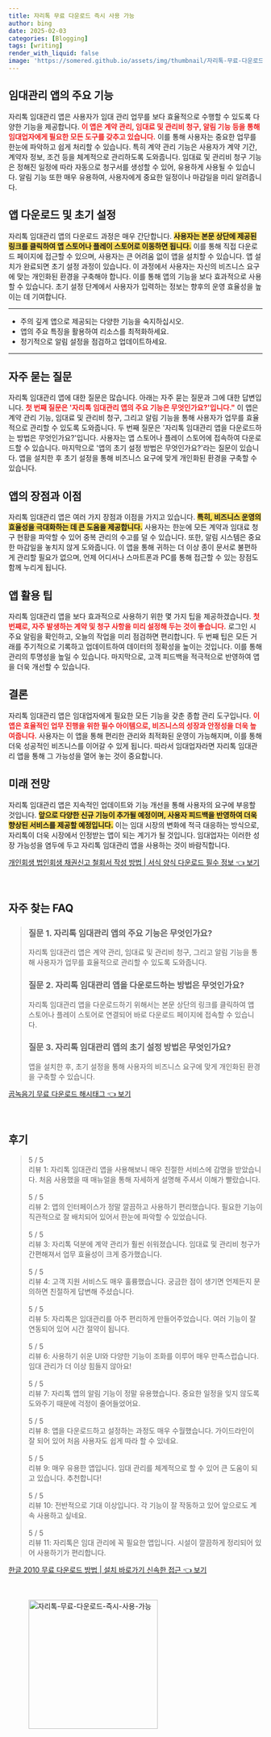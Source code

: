 ```yaml
---
title: 자리톡 무료 다운로드 즉시 사용 가능
author: bing
date: 2025-02-03
categories: [Blogging]
tags: [writing]
render_with_liquid: false
image: 'https://somered.github.io/assets/img/thumbnail/자리톡-무료-다운로드-즉시-사용-가능.webp'
---
```



<h2 id='임대관리 앱의 주요 기능'>임대관리 앱의 주요 기능</h2>

<p>자리톡 임대관리 앱은 사용자가 임대 관리 업무를 보다 효율적으로 수행할 수 있도록 다양한 기능을 제공합니다. <b><span style="color: #ee2323;">이 앱은 계약 관리, 임대료 및 관리비 청구, 알림 기능 등을 통해 임대업자에게 필요한 모든 도구를 갖추고 있습니다.</span></b> 이를 통해 사용자는 중요한 업무를 한눈에 파악하고 쉽게 처리할 수 있습니다. 특히 계약 관리 기능은 사용자가 계약 기간, 계약자 정보, 조건 등을 체계적으로 관리하도록 도와줍니다. 임대료 및 관리비 청구 기능은 정해진 일정에 따라 자동으로 청구서를 생성할 수 있어, 유용하게 사용될 수 있습니다. 알림 기능 또한 매우 유용하여, 사용자에게 중요한 일정이나 마감일을 미리 알려줍니다.</p>

<h2 id='앱 다운로드 및 초기 설정'>앱 다운로드 및 초기 설정</h2>

<p>자리톡 임대관리 앱의 다운로드 과정은 매우 간단합니다. <b><span style="background-color: #ffe066;">사용자는 본문 상단에 제공된 링크를 클릭하여 앱 스토어나 플레이 스토어로 이동하면 됩니다.</span></b> 이를 통해 직접 다운로드 페이지에 접근할 수 있으며, 사용자는 큰 어려움 없이 앱을 설치할 수 있습니다. 앱 설치가 완료되면 초기 설정 과정이 있습니다. 이 과정에서 사용자는 자신의 비즈니스 요구에 맞는 개인화된 환경을 구축해야 합니다. 이를 통해 앱의 기능을 보다 효과적으로 사용할 수 있습니다. 초기 설정 단계에서 사용자가 입력하는 정보는 향후의 운영 효율성을 높이는 데 기여합니다.</p>

<hr />

<ul>
    <li>주의 깊게 앱으로 제공되는 다양한 기능을 숙지하십시오.</li>
    <li>앱의 주요 특징을 활용하여 리소스를 최적화하세요.</li>
    <li>정기적으로 알림 설정을 점검하고 업데이트하세요.</li>
</ul>

<hr />

<h2 id='자주 묻는 질문'>자주 묻는 질문</h2>

<p>자리톡 임대관리 앱에 대한 질문은 많습니다. 아래는 자주 묻는 질문과 그에 대한 답변입니다. <b><span style="color: #ee2323;">첫 번째 질문은 '자리톡 임대관리 앱의 주요 기능은 무엇인가요?'입니다."</span></b> 이 앱은 계약 관리 기능, 임대료 및 관리비 청구, 그리고 알림 기능을 통해 사용자가 업무를 효율적으로 관리할 수 있도록 도와줍니다. 두 번째 질문은 '자리톡 임대관리 앱을 다운로드하는 방법은 무엇인가요?'입니다. 사용자는 앱 스토어나 플레이 스토어에 접속하여 다운로드할 수 있습니다. 마지막으로 '앱의 초기 설정 방법은 무엇인가요?'라는 질문이 있습니다. 앱을 설치한 후 초기 설정을 통해 비즈니스 요구에 맞게 개인화된 환경을 구축할 수 있습니다.</p>

<h2 id='앱의 장점과 이점'>앱의 장점과 이점</h2>

<p>자리톡 임대관리 앱은 여러 가지 장점과 이점을 가지고 있습니다. <b><span style="background-color: #ffe066;">특히, 비즈니스 운영의 효율성을 극대화하는 데 큰 도움을 제공합니다.</span></b> 사용자는 한눈에 모든 계약과 임대료 청구 현황을 파악할 수 있어 중복 관리의 수고를 덜 수 있습니다. 또한, 알림 시스템은 중요한 마감일을 놓치지 않게 도와줍니다. 이 앱을 통해 귀하는 더 이상 종이 문서로 불편하게 관리할 필요가 없으며, 언제 어디서나 스마트폰과 PC를 통해 접근할 수 있는 장점도 함께 누리게 됩니다.</p>

<h2 id='앱 활용 팁'>앱 활용 팁</h2>

<p>자리톡 임대관리 앱을 보다 효과적으로 사용하기 위한 몇 가지 팁을 제공하겠습니다. <b><span style="color: #ee2323;">첫 번째로, 자주 발생하는 계약 및 청구 사항을 미리 설정해 두는 것이 좋습니다.</span></b> 로그인 시 주요 알림을 확인하고, 오늘의 작업을 미리 점검하면 편리합니다. 두 번째 팁은 모든 거래를 주기적으로 기록하고 업데이트하여 데이터의 정확성을 높이는 것입니다. 이를 통해 관리의 투명성을 높일 수 있습니다. 마지막으로, 고객 피드백을 적극적으로 반영하여 앱을 더욱 개선할 수 있습니다.</p>

<h2 id='결론'>결론</h2>

<p>자리톡 임대관리 앱은 임대업자에게 필요한 모든 기능을 갖춘 종합 관리 도구입니다. <b><span style="color: #ee2323;">이 앱은 효율적인 업무 진행을 위한 필수 아이템으로, 비즈니스의 성장과 안정성을 더욱 높여줍니다.</span></b> 사용자는 이 앱을 통해 편리한 관리와 최적화된 운영이 가능해지며, 이를 통해 더욱 성공적인 비즈니스를 이어갈 수 있게 됩니다. 따라서 임대업자라면 자리톡 임대관리 앱을 통해 그 가능성을 열어 놓는 것이 중요합니다.</p>

<h2 id='미래 전망'>미래 전망</h2>

<p>자리톡 임대관리 앱은 지속적인 업데이트와 기능 개선을 통해 사용자의 요구에 부응할 것입니다. <b><span style="background-color: #ffe066;">앞으로 다양한 신규 기능이 추가될 예정이며, 사용자 피드백을 반영하여 더욱 향상된 서비스를 제공할 예정입니다.</span></b> 이는 임대 시장의 변화에 적극 대응하는 방식으로, 자리톡이 더욱 시장에서 인정받는 앱이 되는 계기가 될 것입니다. 임대업자는 이러한 성장 가능성을 염두에 두고 자리톡 임대관리 앱을 사용하는 것이 바람직합니다.</p>


<p><a class="click-button" title="개인회생 법인회생 채권신고 철회서 작성 방법 | 서식 양식 다운로드 필수 정보" href="https://somered.github.io/posts/%EA%B0%9C%EC%9D%B8%ED%9A%8C%EC%83%9D-%EB%B2%95%EC%9D%B8%ED%9A%8C%EC%83%9D-%EC%B1%84%EA%B6%8C%EC%8B%A0%EA%B3%A0-%EC%B2%A0%ED%9A%8C%EC%84%9C-%EC%9E%91%EC%84%B1-%EB%B0%A9%EB%B2%95-%EC%84%9C%EC%8B%9D-%EC%96%91%EC%8B%9D-%EB%8B%A4%EC%9A%B4%EB%A1%9C%EB%93%9C-%ED%95%84%EC%88%98-%EC%A0%95%EB%B3%B4/" rel="dofollow">개인회생 법인회생 채권신고 철회서 작성 방법 | 서식 양식 다운로드 필수 정보 👈 보기</a></p><br>
<h2 id='자주_찾는_FAQ'>자주 찾는 FAQ</h2>
<div itemscope="" itemtype="https://schema.org/FAQPage"> 
<blockquote> 
<div itemscope="" itemprop="mainEntity" itemtype="https://schema.org/Question"> 
<h3 itemprop="name">질문 1. 자리톡 임대관리 앱의 주요 기능은 무엇인가요?</h3> 
<div itemscope="" itemprop="acceptedAnswer" itemtype="https://schema.org/Answer"> 
<span itemprop="text"> 
<p>자리톡 임대관리 앱은 계약 관리, 임대료 및 관리비 청구, 그리고 알림 기능을 통해 사용자가 업무를 효율적으로 관리할 수 있도록 도와줍니다.</p> 
</span> 
</div> 
</div> 

<div itemscope="" itemprop="mainEntity" itemtype="https://schema.org/Question"> 
<h3 itemprop="name">질문 2. 자리톡 임대관리 앱을 다운로드하는 방법은 무엇인가요?</h3> 
<div itemscope="" itemprop="acceptedAnswer" itemtype="https://schema.org/Answer"> 
<span itemprop="text"> 
<p>자리톡 임대관리 앱을 다운로드하기 위해서는 본문 상단의 링크를 클릭하여 앱 스토어나 플레이 스토어로 연결되어 바로 다운로드 페이지에 접속할 수 있습니다.</p> 
</span> 
</div> 
</div> 

<div itemscope="" itemprop="mainEntity" itemtype="https://schema.org/Question"> 
<h3 itemprop="name">질문 3. 자리톡 임대관리 앱의 초기 설정 방법은 무엇인가요?</h3> 
<div itemscope="" itemprop="acceptedAnswer" itemtype="https://schema.org/Answer"> 
<span itemprop="text"> 
<p>앱을 설치한 후, 초기 설정을 통해 사용자의 비즈니스 요구에 맞게 개인화된 환경을 구축할 수 있습니다.</p> 
</span> 
</div> 
</div> 
</blockquote> 
</div>
<p><a class="click-button" title="곰녹음기 무료 다운로드 해시태그" href="https://somered.github.io/posts/%EA%B3%B0%EB%85%B9%EC%9D%8C%EA%B8%B0-%EB%AC%B4%EB%A3%8C-%EB%8B%A4%EC%9A%B4%EB%A1%9C%EB%93%9C-%ED%95%B4%EC%8B%9C%ED%83%9C%EA%B7%B8/" rel="dofollow">곰녹음기 무료 다운로드 해시태그 👈 보기</a></p><br>
<h2 id='후기'>후기</h2>
<div itemscope itemtype="https://schema.org/Product">
  <blockquote>
  <div itemprop="review" itemscope itemtype="https://schema.org/Review">
      <div itemprop="reviewRating" itemscope itemtype="https://schema.org/Rating"> <span itemprop="ratingValue">5</span> / <span itemprop="bestRating">5</span> </div>
      <span itemprop="reviewBody">리뷰 1: 자리톡 임대관리 앱을 사용해보니 매우 친절한 서비스에 감명을 받았습니다. 처음 사용했을 때 매뉴얼을 통해 자세하게 설명해 주셔서 이해가 빨랐습니다.</span>
  </div>
  <br>
  <div itemprop="review" itemscope itemtype="https://schema.org/Review">
      <div itemprop="reviewRating" itemscope itemtype="https://schema.org/Rating"> <span itemprop="ratingValue">5</span> / <span itemprop="bestRating">5</span> </div>
      <span itemprop="reviewBody">리뷰 2: 앱의 인터페이스가 정말 깔끔하고 사용하기 편리했습니다. 필요한 기능이 직관적으로 잘 배치되어 있어서 한눈에 파악할 수 있었습니다.</span>
  </div>
  <br>
  <div itemprop="review" itemscope itemtype="https://schema.org/Review">
      <div itemprop="reviewRating" itemscope itemtype="https://schema.org/Rating"> <span itemprop="ratingValue">5</span> / <span itemprop="bestRating">5</span> </div>
      <span itemprop="reviewBody">리뷰 3: 자리톡 덕분에 계약 관리가 훨씬 쉬워졌습니다. 임대료 및 관리비 청구가 간편해져서 업무 효율성이 크게 증가했습니다.</span>
  </div>
  <br>
  <div itemprop="review" itemscope itemtype="https://schema.org/Review">
      <div itemprop="reviewRating" itemscope itemtype="https://schema.org/Rating"> <span itemprop="ratingValue">5</span> / <span itemprop="bestRating">5</span> </div>
      <span itemprop="reviewBody">리뷰 4: 고객 지원 서비스도 매우 훌륭했습니다. 궁금한 점이 생기면 언제든지 문의하면 친절하게 답변해 주셨습니다.</span>
  </div>
  <br>
  <div itemprop="review" itemscope itemtype="https://schema.org/Review">
      <div itemprop="reviewRating" itemscope itemtype="https://schema.org/Rating"> <span itemprop="ratingValue">5</span> / <span itemprop="bestRating">5</span> </div>
      <span itemprop="reviewBody">리뷰 5: 자리톡은 임대관리를 아주 편리하게 만들어주었습니다. 여러 기능이 잘 연동되어 있어 시간 절약이 됩니다.</span>
  </div>
  <br>
  <div itemprop="review" itemscope itemtype="https://schema.org/Review">
      <div itemprop="reviewRating" itemscope itemtype="https://schema.org/Rating"> <span itemprop="ratingValue">5</span> / <span itemprop="bestRating">5</span> </div>
      <span itemprop="reviewBody">리뷰 6: 사용하기 쉬운 UI와 다양한 기능이 조화를 이루어 매우 만족스럽습니다. 임대 관리가 더 이상 힘들지 않아요!</span>
  </div>
  <br>
  <div itemprop="review" itemscope itemtype="https://schema.org/Review">
      <div itemprop="reviewRating" itemscope itemtype="https://schema.org/Rating"> <span itemprop="ratingValue">5</span> / <span itemprop="bestRating">5</span> </div>
      <span itemprop="reviewBody">리뷰 7: 자리톡 앱의 알림 기능이 정말 유용했습니다. 중요한 일정을 잊지 않도록 도와주기 때문에 걱정이 줄어들었어요.</span>
  </div>
  <br>
  <div itemprop="review" itemscope itemtype="https://schema.org/Review">
      <div itemprop="reviewRating" itemscope itemtype="https://schema.org/Rating"> <span itemprop="ratingValue">5</span> / <span itemprop="bestRating">5</span> </div>
      <span itemprop="reviewBody">리뷰 8: 앱을 다운로드하고 설정하는 과정도 매우 수월했습니다. 가이드라인이 잘 되어 있어 처음 사용자도 쉽게 따라 할 수 있네요.</span>
  </div>
  <br>
  <div itemprop="review" itemscope itemtype="https://schema.org/Review">
      <div itemprop="reviewRating" itemscope itemtype="https://schema.org/Rating"> <span itemprop="ratingValue">5</span> / <span itemprop="bestRating">5</span> </div>
      <span itemprop="reviewBody">리뷰 9: 매우 유용한 앱입니다. 임대 관리를 체계적으로 할 수 있어 큰 도움이 되고 있습니다. 추천합니다!</span>
  </div>
  <br>
  <div itemprop="review" itemscope itemtype="https://schema.org/Review">
      <div itemprop="reviewRating" itemscope itemtype="https://schema.org/Rating"> <span itemprop="ratingValue">5</span> / <span itemprop="bestRating">5</span> </div>
      <span itemprop="reviewBody">리뷰 10: 전반적으로 기대 이상입니다. 각 기능이 잘 작동하고 있어 앞으로도 계속 사용하고 싶네요.</span>
  </div>
  <br>
  <div itemprop="review" itemscope itemtype="https://schema.org/Review">
      <div itemprop="reviewRating" itemscope itemtype="https://schema.org/Rating"> <span itemprop="ratingValue">5</span> / <span itemprop="bestRating">5</span> </div>
      <span itemprop="reviewBody">리뷰 11: 자리톡은 임대 관리에 꼭 필요한 앱입니다. 시설이 깔끔하게 정리되어 있어 사용하기가 편리합니다.</span>
  </div>
  </blockquote>
</div>
<p><a class="click-button" title="한글 2010 무료 다운로드 방법 | 설치 바로가기 신속한 접근" href="https://somered.github.io/posts/%ED%95%9C%EA%B8%80-2010-%EB%AC%B4%EB%A3%8C-%EB%8B%A4%EC%9A%B4%EB%A1%9C%EB%93%9C-%EB%B0%A9%EB%B2%95-%EC%84%A4%EC%B9%98-%EB%B0%94%EB%A1%9C%EA%B0%80%EA%B8%B0-%EC%8B%A0%EC%86%8D%ED%95%9C-%EC%A0%91%EA%B7%BC/" rel="dofollow">한글 2010 무료 다운로드 방법 | 설치 바로가기 신속한 접근 👈 보기</a></p><br>
<figure class="image"><img src="https://somered.github.io/assets/img/thumbnail/자리톡-무료-다운로드-즉시-사용-가능.webp" alt="자리톡-무료-다운로드-즉시-사용-가능" width="256" height="256"></figure>
